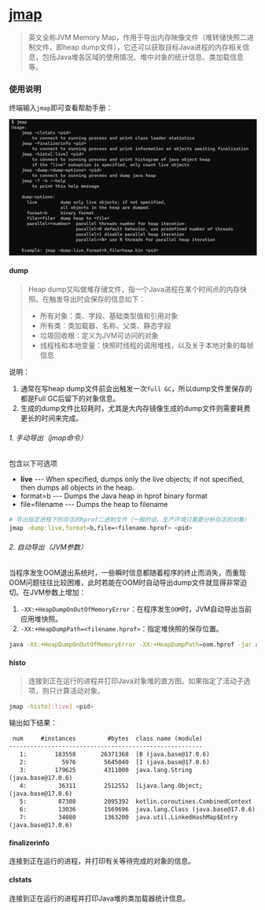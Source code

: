 # [jmap](https://docs.oracle.com/en/java/javase/21/docs/specs/man/jmap.html)

> 英文全称JVM Memory Map，作用于导出内存映像文件（堆转储快照二进制文件，即heap
> dump文件），它还可以获取目标Java进程的内存相关信息，包括Java堆各区域的使用情况、堆中对象的统计信息、类加载信息等。

### 使用说明

终端输入`jmap`即可查看帮助手册：

![jmap.png](jmap.png)

#### dump

> Heap dump又叫做堆存储文件，指一个Java进程在某个时间点的内存快照。在触发导出时会保存的信息如下：
>
> - 所有对象：类、字段、基础类型值和引用对象
> - 所有类：类加载器、名称、父类、静态字段
> - 垃圾回收根：定义为JVM可访问的对象
> - 线程栈和本地变量：快照时线程的调用堆栈，以及关于本地对象的每帧信息

说明：

1. 通常在写heap dump文件前会出触发一次`full GC`，所以dump文件里保存的都是Full GC后留下的对象信息。
2. 生成的dump文件比较耗时，尤其是大内存镜像生成的dump文件则需要耗费更长的时间来完成。

###### 1. 手动导出（jmap命令）

包含以下可选项

- **live** --- When specified, dumps only the live objects; if not specified, then dumps all objects in the heap.
- format=b --- Dumps the Java heap in hprof binary format
- file=filename --- Dumps the heap to filename

```bash
# 导出指定进程下的存活的hprof二进制文件（一般的话，生产环境只需要分析存活的对象）
jmap -dump:live,format=b,file=<filename.hprof> <pid>
```

###### 2. 自动导出（JVM参数）

当程序发生OOM退出系统时，一些瞬时信息都随着程序的终止而消失，而重现OOM问题往往比较困难，此时若能在OOM时自动导出dump文件就显得非常迫切。在JVM参数上增加：

1. `-XX:+HeapDumpOnOutOfMemoryError`：在程序发生`OOM`时，JVM自动导出当前应用堆快照。
2. `-XX:+HeapDumpPath=<filename.hprof>`：指定堆快照的保存位置。

```bash
java -XX:+HeapDumpOnOutOfMemoryError -XX:+HeapDumpPath=oom.hprof -jar app.jar
```

#### histo

> 连接到正在运行的进程并打印Java对象堆的直方图。如果指定了活动子选项，则只计算活动对象。

```bash
jmap -histo[:live] <pid>
```

输出如下结果：

```plaintext
 num     #instances         #bytes  class name (module)
-------------------------------------------------------
   1:        183558       26371368  [B (java.base@17.0.6)
   2:          5976        5645040  [I (java.base@17.0.6)
   3:        179625        4311000  java.lang.String (java.base@17.0.6)
   4:         36311        2512552  [Ljava.lang.Object; (java.base@17.0.6)
   5:         87308        2095392  kotlin.coroutines.CombinedContext
   6:         13036        1569696  java.lang.Class (java.base@17.0.6)
   7:         34080        1363200  java.util.LinkedHashMap$Entry (java.base@17.0.6)
```

#### finalizerinfo

连接到正在运行的进程，并打印有关等待完成的对象的信息。

#### clstats

连接到正在运行的进程并打印Java堆的类加载器统计信息。

